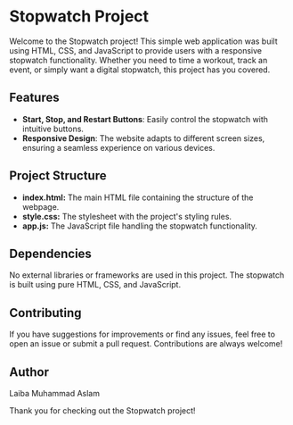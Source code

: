 # Stopwatch Project

Welcome to the Stopwatch project! This simple web application was built using HTML, CSS, and JavaScript to provide users with a responsive stopwatch functionality. Whether you need to time a workout, track an event, or simply want a digital stopwatch, this project has you covered.

## Features

- **Start, Stop, and Restart Buttons**: Easily control the stopwatch with intuitive buttons.
- **Responsive Design**: The website adapts to different screen sizes, ensuring a seamless experience on various devices.


## Project Structure

- **index.html:** The main HTML file containing the structure of the webpage.
- **style.css:** The stylesheet with the project's styling rules.
- **app.js:** The JavaScript file handling the stopwatch functionality.

## Dependencies

No external libraries or frameworks are used in this project. The stopwatch is built using pure HTML, CSS, and JavaScript.

## Contributing

If you have suggestions for improvements or find any issues, feel free to open an issue or submit a pull request. Contributions are always welcome!

## Author

Laiba Muhammad Aslam

Thank you for checking out the Stopwatch project! 
